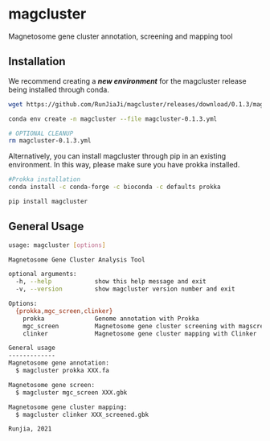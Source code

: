 # magcluster
Magnetosome gene cluster annotation, screening and mapping tool
## Installation
We recommend creating a ***new environment*** for the magcluster release being installed through conda.
```bash
wget https://github.com/RunJiaJi/magcluster/releases/download/0.1.3/magcluster-0.1.3.yml

conda env create -n magcluster --file magcluster-0.1.3.yml

# OPTIONAL CLEANUP
rm magcluster-0.1.3.yml
```
Alternatively, you can install magcluster through pip in an existing environment. In this way, please make sure you have prokka installed.
```bash
#Prokka installation
conda install -c conda-forge -c bioconda -c defaults prokka
```
```bash
pip install magcluster
```

## General Usage
```bash
usage: magcluster [options]

Magnetosome Gene Cluster Analysis Tool

optional arguments:
  -h, --help            show this help message and exit
  -v, --version         show magcluster version number and exit

Options:
  {prokka,mgc_screen,clinker}
    prokka              Genome annotation with Prokka
    mgc_screen          Magnetosome gene cluster screening with magscreen
    clinker             Magnetosome gene cluster mapping with Clinker

General usage
-------------
Magnetosome gene annotation:
  $ magcluster prokka XXX.fa

Magnetosome gene screen:
  $ magcluster mgc_screen XXX.gbk

Magnetosome gene cluster mapping:
  $ magcluster clinker XXX_screened.gbk

Runjia, 2021
```